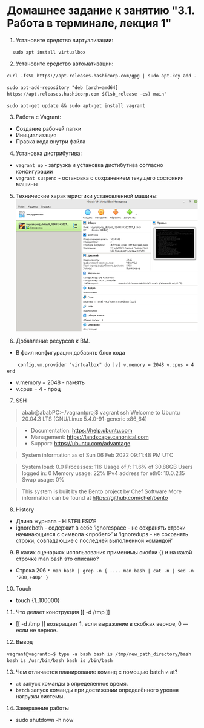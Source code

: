 # Домашнее задание к занятию "3.1. Работа в терминале, лекция 1"


1. Установите средство виртуализации:

`   sudo apt install virtualbox
`

2. Установите средство автоматизации:

`curl -fsSL https://apt.releases.hashicorp.com/gpg | sudo apt-key add - `

`sudo apt-add-repository "deb [arch=amd64] https://apt.releases.hashicorp.com $(lsb_release -cs) main"`

`sudo apt-get update && sudo apt-get install vagrant`

3. Работа с Vagrant:

* Создание рабочей папки
* Инициализация
* Правка кода внутри файла 

4. Установка дистрибутива: 

* `vagrant up` - загрузка и установка дистибутива согласно конфигурации
* `vagrant suspend` - остановка с сохранением текущего состояния машины

5. Технические характеристики установленной машины:
![img.png](img.png)

6. Добавление ресурсов к ВМ.

* В фаил конфигурации добавить блок кода 

`    config.vm.provider "virtualbox" do |v|
    v.memory = 2048
    v.cpus = 4
end`
* v.memory = 2048 - память
* v.cpus = 4 - проц

7. SSH

>abab@ababPC:~/vagrantproj$ vagrant ssh
Welcome to Ubuntu 20.04.3 LTS (GNU/Linux 5.4.0-91-generic x86_64)

> * Documentation:  https://help.ubuntu.com
> * Management:     https://landscape.canonical.com
> * Support:        https://ubuntu.com/advantage

> System information as of Sun 06 Feb 2022 09:11:48 PM UTC

  >System load:  0.0                Processes:             116
  Usage of /:   11.6% of 30.88GB   Users logged in:       0
  Memory usage: 22%                IPv4 address for eth0: 10.0.2.15
  Swap usage:   0%


>This system is built by the Bento project by Chef Software
More information can be found at https://github.com/chef/bento

8. History

* Длина журнала - HISTFILESIZE
* ignoreboth -  содержит в себе ‘ignorespace - не сохранять строки начинающиеся с символа <пробел>’ и ‘ignoredups - не сохранять строки, совпадающие с последней выполненной командой’

9. В каких сценариях использования применимы скобки {} и на какой строчке man bash это описано?

* Строка 206 
`* man bash | grep -n {
....
man bash | cat -n | sed -n '200,+40p'
}`

10. Touch

* touch {1..100000}

11. Что делает конструкция [[ -d /tmp ]]

* [[ -d /tmp ]] возвращает 1, если выражение в скобках верное, 0 — если не верное.

12. Вывод

`vagrant@vagrant:~$ type -a bash
bash is /tmp/new_path_directory/bash
bash is /usr/bin/bash
bash is /bin/bash`

13. Чем отличается планирование команд с помощью batch и at?

* `at` запуск команды в определенное время.
* `batch` запуск команды при достижении определённого уровня нагрузки системы.

14. Завершение работы 

* sudo shutdown -h now